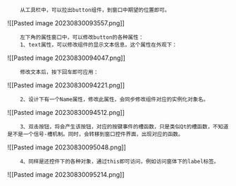 		从工具栏中，可以拉出button组件，到窗口中期望的位置即可。

![[Pasted image 20230830093557.png]]

		左下角的属性窗口中，可以修改button的各种属性：
		1、text属性，可以修改组件的显示文本信息，这个属性在外观下：

![[Pasted image 20230830094047.png]]
		
		修改文本后，按下回车即可应用：

![[Pasted image 20230830094221.png]]

		2、设计下有一个Name属性，修改此属性，会同步修改组件对应的实例化对象名。

![[Pasted image 20230830094512.png]]

		3、双击按钮，将会产生该按钮，对应的按键事件的槽函数，只是类似Qt的槽函数，不知道是不是一个信号-槽机制。同时，会转移到窗口控件界面，出现对应的函数。

![[Pasted image 20230830095048.png]]

		4、同样是还控件下的各种对象，通过this即可访问，例如访问窗体下的label标签。

![[Pasted image 20230830095214.png]]


